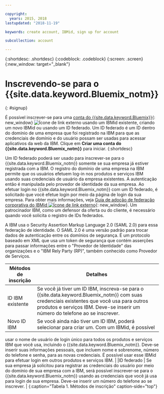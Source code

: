 ```yaml
---

copyright:
  years: 2015, 2018
lastupdated: "2018-11-19"

keywords: create account, IBMid, sign up for account

subcollection: account

---
```


{:shortdesc: .shortdesc}
{:codeblock: .codeblock}
{:screen: .screen}
{:new_window: target="_blank"}


# Inscrevendo-se para o {{site.data.keyword.Bluemix_notm}}
{: #signup}

É possível inscrever-se para uma [conta do {{site.data.keyword.Bluemix}}](https://cloud.ibm.com){: new_window} ![Ícone de link externo](../icons/launch-glyph.svg "Ícone de link externo") usando um IBMid existente, criando um novo IBMid ou usando um ID federado. Um ID federado é um ID dentro do domínio de uma empresa que
foi registrado na IBM para que as credenciais de domínio e do usuário possam ser usadas para acessar
aplicativos da web da IBM. Clique em **Criar uma conta do {{site.data.keyword.Bluemix_notm}}** para iniciar.
{:shortdesc}

Um ID federado poderá ser usado para inscrever-se para o {{site.data.keyword.Bluemix_notm}}
somente se sua empresa já estiver registrada com a IBM. O registro do domínio de uma empresa na IBM permite que
os usuários efetuem log-in nos produtos e serviços IBM usando suas credenciais de usuário
da empresa existentes. A autenticação então é manipulada pelo provedor de identidade da
sua empresa. Ao efetuar login no {{site.data.keyword.Bluemix_notm}} com um ID federado, é solicitado que você efetue login por meio da página de login da sua empresa. Para obter mais informações, veja [Guia de adoção de federação corporativa do IBMid ![Ícone de link externo](../icons/launch-glyph.svg)](https://ibm.box.com/v/IBMid-Federation-Guide){: new_window}. Um patrocinador IBM, como um defensor da oferta ou do cliente, é necessário quando você solicita o registro de IDs federados.

A IBM usa o Security Assertion Markup Language 2.0 (SAML 2.0) para essa federação de identidade. O SAML 2.0 é uma versão padrão para trocar dados de autenticação entre os domínios de segurança. É um protocolo baseado em XML que usa um token de segurança que contém asserções para passar informações entre o "Provedor de Identidade" das organizações e o "IBM Rely Party (RP)", também conhecido como Provedor de Serviços.

| Métodos de inscrição | Detalhes |    
|-----------------|---------|
|ID IBM existente   | Se você já tiver um ID IBM, inscreva-se para o {{site.data.keyword.Bluemix_notm}} com suas credenciais existentes que você usa para outros produtos e serviços IBM. Deve-se inserir um número do telefone ao se inscrever. |
|Novo ID IBM        | Se você ainda não tiver um ID IBM, poderá selecionar para criar um. Com um IBMid, é possível
usar o nome de usuário de login único para todos os produtos e serviços IBM que você usa, incluindo
o {{site.data.keyword.Bluemix_notm}}. Deve-se inserir suas informações pessoais, que incluem nome e sobrenome, número do telefone e senha, para as novas credenciais. É possível usar esse
IBMid para efetuar login em outros produtos e serviços IBM.  |
|ID federado     | Se sua empresa já solicitou para registrar as credenciais do usuário por meio do domínio de sua
empresa com a IBM, será possível inscrever-se para o {{site.data.keyword.Bluemix_notm}} usando as
credenciais que você já usa para login de sua empresa. Deve-se inserir um número do telefone ao se inscrever. |
{:caption="Tabela 1. Métodos de inscrição" caption-side="top"}
